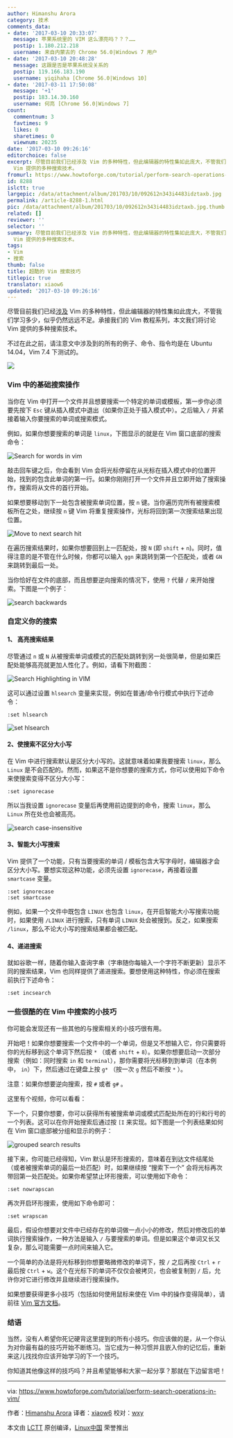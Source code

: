 ```yaml
---
author: Himanshu Arora
category: 技术
comments_data:
- date: '2017-03-10 20:33:07'
  message: 苹果系统里的 VIM 这么漂亮吗？？？……
  postip: 1.180.212.218
  username: 来自内蒙古的 Chrome 56.0|Windows 7 用户
- date: '2017-03-10 20:48:28'
  message: 这跟是否是苹果系统没关系的
  postip: 119.166.183.190
  username: yiqihaha [Chrome 56.0|Windows 10]
- date: '2017-03-11 17:50:08'
  message: '+1'
  postip: 183.14.30.160
  username: 何亮 [Chrome 56.0|Windows 7]
count:
  commentnum: 3
  favtimes: 9
  likes: 0
  sharetimes: 0
  viewnum: 20235
date: '2017-03-10 09:26:16'
editorchoice: false
excerpt: 尽管目前我们已经涉及 Vim 的多种特性，但此编辑器的特性集如此庞大，不管我们学习多少，似乎仍然远远不足。承接我们的 Vim 教程系列，本文我们将讨论
  Vim 提供的多种搜索技术。
fromurl: https://www.howtoforge.com/tutorial/perform-search-operations-in-vim/
id: 8288
islctt: true
largepic: /data/attachment/album/201703/10/092612n343i4483idztaxb.jpg
permalink: /article-8288-1.html
pic: /data/attachment/album/201703/10/092612n343i4483idztaxb.jpg.thumb.jpg
related: []
reviewer: ''
selector: ''
summary: 尽管目前我们已经涉及 Vim 的多种特性，但此编辑器的特性集如此庞大，不管我们学习多少，似乎仍然远远不足。承接我们的 Vim 教程系列，本文我们将讨论
  Vim 提供的多种搜索技术。
tags:
- Vim
- 搜索
thumb: false
title: 超酷的 Vim 搜索技巧
titlepic: true
translator: xiaow6
updated: '2017-03-10 09:26:16'
---
```


尽管目前我们已经[涉及](/article-8224-1.html) Vim 的多种特性，但此编辑器的特性集如此庞大，不管我们学习多少，似乎仍然远远不足。承接我们的 Vim 教程系列，本文我们将讨论 Vim 提供的多种搜索技术。


不过在此之前，请注意文中涉及到的所有的例子、命令、指令均是在 Ubuntu 14.04，Vim 7.4 下测试的。


![](/data/attachment/album/201703/10/092612n343i4483idztaxb.jpg)


### Vim 中的基础搜索操作


当你在 Vim 中打开一个文件并且想要搜索一个特定的单词或模板，第一步你必须要先按下 `Esc` 键从插入模式中退出（如果你正处于插入模式中）。之后输入 `/` 并紧接着输入你要搜索的单词或搜索模式。


例如，如果你想要搜索的单词是 `linux`，下图显示的就是在 Vim 窗口底部的搜索命令：


![Search for words in vim](/data/attachment/album/201703/10/092617dhb78b595zft58y3.png)


敲击回车键之后，你会看到 Vim 会将光标停留在从光标在插入模式中的位置开始，找到的包含此单词的第一行。如果你刚刚打开一个文件并且立即开始了搜索操作，搜索将从文件的首行开始。


如果想要移动到下一处包含被搜索单词位置，按 `n` 键。当你遍历完所有被搜索模板所在之处，继续按 `n` 键 Vim 将重复搜索操作，光标将回到第一次搜索结果出现位置。


![Move to next search hit](/data/attachment/album/201703/10/092618xrk2988qi6i4qs63.png)


在遍历搜索结果时，如果你想要回到上一匹配处，按 `N` (即 `shift` + `n`)。同时，值得注意的是不管在什么时候，你都可以输入 `ggn` 来跳转到第一个匹配处，或者 `GN` 来跳转到最后一处。


当你恰好在文件的底部，而且想要逆向搜索的情况下，使用 `?` 代替 `/` 来开始搜索。下图是一个例子：


![search backwards](/data/attachment/album/201703/10/092618z9e7b2ak00ges90d.png)


### 自定义你的搜索


#### 1、 高亮搜索结果


尽管通过 `n` 或 `N` 从被搜索单词或模式的匹配处跳转到另一处很简单，但是如果匹配处能够高亮就更加人性化了。例如，请看下附截图：


![Search Highlighting in VIM](/data/attachment/album/201703/10/092619yskkkxk8535xtjbk.png)


这可以通过设置 `hlsearch` 变量来实现，例如在普通/命令行模式中执行下述命令：



```
:set hlsearch

```

![set hlsearch](/data/attachment/album/201703/10/092619lsg8p8hh0tx787qp.png)


#### 2、使搜索不区分大小写


在 Vim 中进行搜索默认是区分大小写的。这就意味着如果我要搜索 `linux`，那么 `Linux` 是不会匹配的。然而，如果这不是你想要的搜索方式，你可以使用如下命令来使搜索变得不区分大小写：



```
:set ignorecase

```

所以当我设置 `ignorecase` 变量后再使用前边提到的命令，搜索 `linux`，那么 `Linux` 所在处也会被高亮。


![search case-insensitive](/data/attachment/album/201703/10/092619w777cwhntt3h3q0z.png)


#### 3、智能大小写搜索


Vim 提供了一个功能，只有当要搜索的单词 / 模板包含大写字母时，编辑器才会区分大小写。要想实现这种功能，必须先设置 `ignorecase`，再接着设置 `smartcase` 变量。



```
:set ignorecase
:set smartcase

```

例如，如果一个文件中既包含 `LINUX` 也包含 `linux`，在开启智能大小写搜索功能时，如果使用 `/LINUX` 进行搜索，只有单词 `LINUX` 处会被搜到。反之，如果搜索 `/linux`，那么不论大小写的搜索结果都会被匹配。


#### 4、递进搜索


就如谷歌一样，随着你输入查询字串（字串随你每输入一个字符不断更新）显示不同的搜索结果，Vim 也同样提供了递进搜索。要想使用这种特性，你必须在搜索前执行下述命令：



```
:set incsearch

```

### 一些很酷的在 Vim 中搜索的小技巧


你可能会发现还有一些其他的与搜索相关的小技巧很有用。


开始吧！如果你想要搜索一个文件中的一个单词，但是又不想输入它，你只需要将你的光标移到这个单词下然后按 `*` （或者 `shift` + `8`）。如果你想要启动一次部分搜索（例如：同时搜索 `in` 和 `terminal`），那你需要将光标移到到单词（在本例中， `in`）下，然后通过在键盘上按 `g*` （按一次 `g` 然后不断按 `*` ）。


注意：如果你想要逆向搜索，按 `#` 或者 `g#` 。


这里有个视频，你可以看看：







下一个，只要你想要，你可以获得所有被搜索单词或模式匹配处所在的行和行号的一个列表。这可以在你开始搜索后通过按 `[I` 来实现。如下图是一个列表结果如何在 Vim 窗口底部被分组和显示的例子：


![grouped search results](/data/attachment/album/201703/10/092620agw7cnxm7wclgnrw.png)


接下来，你可能已经得知，Vim 默认是环形搜索的，意味着在到达文件结尾处（或者被搜索单词的最后一处匹配）时，如果继续按 “搜索下一个” 会将光标再次带回第一处匹配处。如果你希望禁止环形搜索，可以使用如下命令：



```
:set nowrapscan

```

再次开启环形搜索，使用如下命令即可：



```
:set wrapscan

```

最后，假设你想要对文件中已经存在的单词做一点小小的修改，然后对修改后的单词执行搜索操作，一种方法是输入 `/` 与要搜索的单词。但是如果这个单词又长又复杂，那么可能需要一点时间来输入它。


一个简单的办法是将光标移到你想要略微修改的单词下，按 `/` 之后再按 `Ctrl` + `r` 最后按 `Ctrl` + `w`。这个在光标下的单词不仅仅会被拷贝，也会被复制到 `/` 后，允许你对它进行修改并且继续进行搜索操作。


如果想要获得更多小技巧（包括如何使用鼠标来使在 Vim 中的操作变得简单），请前往 [Vim 官方文档](http://vim.wikia.com/wiki/Searching)。


### 结语


当然，没有人希望你死记硬背这里提到的所有小技巧。你应该做的是，从一个你认为对你最有益的技巧开始不断练习。当它成为一种习惯并且嵌入你的记忆后，重新来这儿找找你应该开始学习的下一个技巧。


你知道其他像这样的技巧吗？并且希望能够和大家一起分享？那就在下边留言吧！




---


via: <https://www.howtoforge.com/tutorial/perform-search-operations-in-vim/>


作者：[Himanshu Arora](https://www.howtoforge.com/tutorial/perform-search-operations-in-vim/) 译者：[xiaow6](https://github.com/xiaow6) 校对：[wxy](https://github.com/wxy)


本文由 [LCTT](https://github.com/LCTT/TranslateProject) 原创编译，[Linux中国](https://linux.cn/) 荣誉推出